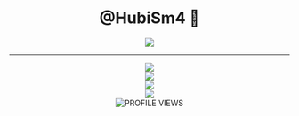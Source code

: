 <div align='center'>
  <h1>@HubiSm4 🐶</h1>
  
  <p align="center">
    <a href="https://skillicons.dev">
      <img src='https://skillicons.dev/icons?i=java,idea' />
    </a>
  </p>
</div>

<hr />

<div align='center'>
<img src="https://github-readme-stats.vercel.app/api?username=HubiSm4&border_radius=10px&theme=dark&bg_color=1f1f1f&border_color=1f1f1f&icon_color=58a6ff&show_icons=true" />
</div>

<div align='center'>
<img src="[![Discord Presence](https://lanyard-profile-readme.vercel.app/api/94490510688792576?theme=light&bg=809ecf&animated=false&hideDiscrim=true&borderRadius=30px&idleMessage=Probably%20doing%20something%20else...)](https://discord.com/users/94490510688792576)" />
</div>

<div align='center'>
  <img src="[![Typing SVG](https://readme-typing-svg.herokuapp.com?width=500&lines=Hi+%F0%9F%91%8B%2C+I+am+HubiSm4%2C;I'm+learning+Java+%F0%9F%91%A5.;Add+me+on+discord%3A+HubiSm4%230001.++%F0%9F%92%99)](https://git.io/typing-svg)" />  
</div>

<div align='center'>
  <img src="https://lanyard.cnrad.dev/api/514532140843663371?bg=333333&borderRadius=10px" />  
</div>

<div align='center'>
<img alt="PROFILE VIEWS" src="https://komarev.com/ghpvc/?username=HubiSm4&style=for-the-badge&color=222222">
</div>
